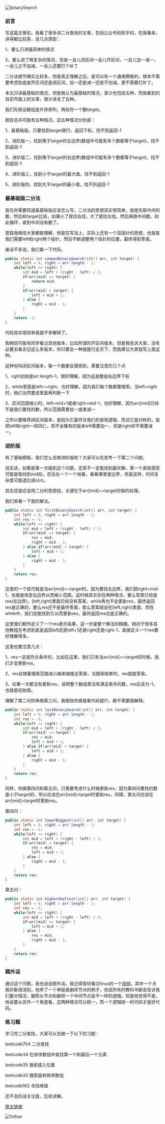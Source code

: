 ![binarySearch](/assets/codes/basic/binarySearch.webp "binarySearch")

### 前言

写这篇文章前，我看了很多讲二分查找的文章，包括公众号和知乎的，在我看来，讲得都比较差，说几点原因：

1、要么只讲最简单的情况

2、要么讲了稍复杂的情况，但是一会儿闭区间一会儿开区间，一会儿加一减一，一会儿又不加减，一会儿还要打个补丁

二分法细节确实比较多，但是真正理解之后，是可以有一个通用模板的，根本不需要考虑到底是开区间还是闭区间，加一还是减一还是不加减，更不需要打补丁。

本文只讲最基础的情况，但是我认为最基础的情况，至少也包括五种，而我看到的目前市面上的文章，很少讲全了五种。

我们先假设数组是升序排列，再给你一个数target。

题目总共可能有五种情况，这五种情况分别是：

1、最基础版，只要找到target就行，返回下标，找不到返回-1

2、进阶版一，找到等于target的左边界(数组中可能有多个数都等于target)，找不到返回-1

3、进阶版二，找到等于target的右边界(数组中可能有多个数都等于target)，找不到返回-1

4、进阶版三，找到小于target的最大值，找不到返回-1

5、进阶版四，找到大于target的最小值，找不到返回-1

### 最基础版二分法

首先你需要知道最基础版应该怎么写，二分法的思想其实很简单，就是先取中间的数，然后和target比较，如果小了就往右找，大了就往左找。然后再取中间数，如此循环，直到中间没有数了。

思路我相信大家都能理解，但是在写法上，实际上还有一个双指针的思想，也就是我们需要left和right两个指针，然后不断调整两个指针的位置，最终得到答案。

废话不多说，我们看一下代码。

```java
public static int commonBinarySearch(int[] arr, int target) {
    int left = 0, right = arr.length - 1;
    while(left <= right) {
        int mid = left + (right - left) / 2;
        if(arr[mid] == target) {
            return mid;
        }
        if(arr[mid] < target) {
            left = mid + 1;
        } else {
            right = mid - 1;
        }
    }
    return -1;
}
```

代码其实很简单我就不多解释了。

我相信可能有同学看过其他版本，比如所谓的开区间版本，但是我告诉大家，没有必要去看去记这么多版本，你只要会一种就能行走天下，而我建议大家就写上面这种。

这种也叫闭区间版本，每一个数都会搜索到，需要注意的几个点

1、right初始是arr.length-1，很好理解，因为这是数组右边界下标

2、while里面是left<=right，也好理解，因为我们每个数都要搜索，当left=right时，我们当然要进里面再判断一下

3、区间范围缩小时，left=mid+1或者right=mid-1，也好理解，因为arr[mid]已经不是我们要找的数，所以范围需要加一或者减一

之所以要推荐闭区间版本，是因为它最符合我们的直观逻辑，而且它是对称的，是把left和right一视同仁，而不会像有的版本left需要加一，但是right却不需要减一。

### 进阶版

有了基础模板，我们怎么去做进阶版呢？大家可以先思考一下第二个问题。

说实话，如果是第一次碰到这个问题，还真不一定能找到最优解，第一个直观感受可能是我找到mid后，在往左一个一个地看，看看哪里是边界，但是这样，时间复杂度可能退化成o(n)。

其实还是应该用二分的思想找，关键在于arr[mid]==target时候的处理。

我们来看一下我的解法。

```java
public static int firstBinarySearch(int[] arr, int target) {
    int left = 0, right = arr.length - 1;
    int res = -1;
    while(left <= right) {
        int mid = left + (right - left) / 2;
        if(arr[mid] == target) {
            res = mid;
            right = mid - 1;
        } else if(arr[mid] < target) {
            left = mid + 1;
        } else {
            right = mid - 1;
        }
    }
    return res;
}
```

这里的一个技巧就是当arr[mid]==target时，因为要找左边界，我们把right=mid-1，也就是改变右边界从而缩小范围。这时候其实存在两种情况，要么答案已经是res(左边界)，[left,right]里面已经没有答案，while再也不会更新res，最终返回res是正确的，要么res还不是最终答案，那么答案就会在[left,right]里面，而在while中，我们总能找到它从而更新res，最终返回res也是正确的。

这里我们额外定义了一个res表示结果，这一步是整个解法的精髓。相对于很多其他教程在考虑到底是返回left还是left+1还是right还是right-1，直接定义一个res要好理解得多。

这里也要注意几点：

1、res一定是符合条件的，比如在这里，我们只有当arr[mid]==target的时候，我们才会更新res。

2、res会随着搜索范围减小越来越接近答案，当搜索结束时，res就是答案。

3、如果一次都没有更新res，说明整个数组里没有满足条件的数，res应该为-1，也就是初始值。

理解了第二问你再做第三问，我相信你直接看代码就行，都不需要我解释。

```java
public static int lastBinarySearch(int[] arr, int target) {
    int left = 0, right = arr.length - 1;
    int res = -1;
    while(left <= right) {
        int mid = left + (right - left) / 2;
        if(arr[mid] == target) {
            res = mid;
            left = mid + 1;
        } else if(arr[mid] < target) {
            left = mid + 1;
        } else {
            right = mid - 1;
        }
    }
    return res;
}
```

同样，你做第四问和第五问，只需要考虑什么时候更新res，因为第四问要找的数是小于target的，所以应该在arr[mid]<target时更新res，同理，第五问应该在arr[mid]>target时更新res。

第四问：

```java
public static int lowerBiggest(int[] arr, int target) {
    int left = 0, right = arr.length - 1;
    int res = -1;
    while(left <= right) {
        int mid = left + (right - left) / 2;
        if(arr[mid] < target) {
            res = mid;
            left = mid + 1;
        } else {
            right = mid - 1;
        }
    }
    return res;
}
```

第五问：

```java
public static int higherSmallest(int[] arr, int target) {
    int left = 0, right = arr.length - 1;
    int res = -1;
    while(left <= right) {
        int mid = left + (right - left) / 2;
        if(arr[mid] <= target) {
            left = mid + 1;
        } else {
            res = mid;
            right = mid - 1;
        }
    }
    return res;
}
```

### 题外话

通过这个问题，我也说说题外话。我记得曾经看过linus的一个[视频](https://m.weibo.cn/status/4216882070442401?wm=3333_2001&sourcetype=weixin&featurecode=newtitle&from=timeline&isappinstalled=0)，其中一个点我印象很深刻，他举了一个单链表删除节点的例子，他说所有的教科书都会告诉我们要分情况，删除头节点和删除一个中间节点是不一样的逻辑。但是他觉得不是，他说要从另外一个角度看，这两种情况可以统一，而一个逻辑统一的代码才是好代码。


### 练习题

学习完二分查找，大家可以去做一下以下的习题：

leetcode704 二分查找

leetcode34 在排序数组中查找第一个和最后一个元素

leetcode35 搜索插入位置

leetcode33 搜索旋转排序数组

leetcode162 寻找峰值

还不会的话关注我，后续讲解。

[原文链接](https://mp.weixin.qq.com/s?__biz=MzIzMTE1ODkyNQ==&mid=2649414053&idx=1&sn=f8e4acbaaa15de712540e2d2d7a76186&chksm=f0b61c47c7c19551d3cf6eabadee922c491bcc230e3def24212dcb401c86e9f8960966d048e1&token=1678213786&lang=zh_CN#rd)

![follow](/assets/follow.webp "follow")

